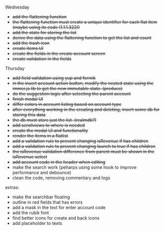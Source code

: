 Wednesday
- ~~add the flattening function~~
- ~~the flattening function must create a unique identifier for each flat item (maybe using its code (1.1.1.322))~~
- ~~add the state for storing the list~~
- ~~derive the data using the flattening function to get the list and count~~
- ~~add the trash icon~~
- ~~create items UI~~
- ~~create the fields in the create account screen~~
- ~~create validation in the fields~~

Thursday
- ~~add field validation using yup and formik~~
- ~~in the insert account action button, modify the nested state using the immer.js lib to get the new immutable state. (produce)~~
- ~~do the suggestion logic after selecting the parent account~~
- ~~finish modal UI~~
- ~~differ colors in account listing based on account type~~
- ~~after everything working in the creating and deleting, insert some db for storing this data~~
- ~~the db must store just the list. (realmdb?)~~
- ~~add scrollviews to where is needed~~
- ~~create the modal UI and functionality~~
- ~~render the items in a flatlist~~
- ~~add a validation rule to prevent changing isRevenue if has children~~
- ~~add a validation rule to prevent changing launch to true if has children~~
- ~~the isRevenue validation difference from parent must be shown in the isRevenue select~~
- ~~add account code in the header when editing~~
- make the search work (peharps using some hook to improve performance and debounce)
- clean the code, removing commentary and logs

extras:
- make the searchbar floating
- outline in red fields that has errors
- add a mask in the text for enter account code
- add the rubik font
- find better icons for create and back icons
- add placeholder to texts
